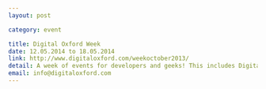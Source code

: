 ```yaml
---
layout: post

category: event

title: Digital Oxford Week
date: 12.05.2014 to 18.05.2014
link: http://www.digitaloxford.com/weekoctober2013/
detail: A week of events for developers and geeks! This includes Digital Health Oxford, JS Oxford, UX Oxford and other fantastic workshops.
email: info@digitaloxford.com
---
```

